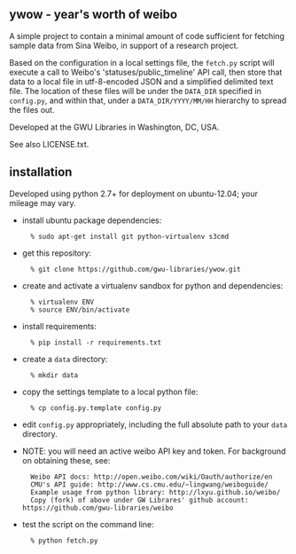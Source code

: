 ywow - year's worth of weibo
----------------------------

A simple project to contain a minimal amount of code sufficient for
fetching sample data from Sina Weibo, in support of a research project.

Based on the configuration in a local settings file, the ```fetch.py```
script will execute a call to Weibo's 'statuses/public_timeline' API
call, then store that data to a local file in utf-8-encoded JSON and a 
simplified delimited text file.  The location of these files will be under
the ```DATA_DIR``` specified in ```config.py```, and within that, under
a ```DATA_DIR/YYYY/MM/HH``` hierarchy to spread the files out.

Developed at the GWU Libraries in Washington, DC, USA.

See also LICENSE.txt.


installation
------------

Developed using python 2.7+ for deployment on ubuntu-12.04; your mileage
may vary.

* install ubuntu package dependencies:

        % sudo apt-get install git python-virtualenv s3cmd

* get this repository:

        % git clone https://github.com/gwu-libraries/ywow.git

* create and activate a virtualenv sandbox for python and dependencies:

        % virtualenv ENV
        % source ENV/bin/activate

* install requirements:

        % pip install -r requirements.txt

* create a ```data``` directory:

        % mkdir data

* copy the settings template to a local python file:

        % cp config.py.template config.py

* edit ```config.py``` appropriately, including the full absolute path
  to your ```data``` directory.

* NOTE:  you will need an active weibo API key and token.  For background
  on obtaining these, see:

        Weibo API docs: http://open.weibo.com/wiki/Oauth/authorize/en
        CMU's API guide: http://www.cs.cmu.edu/~lingwang/weiboguide/
        Example usage from python library: http://lxyu.github.io/weibo/
        Copy (fork) of above under GW Librares' github account: https://github.com/gwu-libraries/weibo

* test the script on the command line:

        % python fetch.py 
